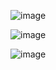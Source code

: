 ![image](https://user-images.githubusercontent.com/68271765/143035505-e048c8a9-3074-4d42-bfac-9e7eece3e89f.png)

![image](https://user-images.githubusercontent.com/68271765/143035550-3ee8fc4e-5b4e-4d12-b94e-80133feefec0.png)

![image](https://user-images.githubusercontent.com/68271765/143035589-a8ca6d28-9969-4f81-88f0-d7e4a7eb9e8b.png)

